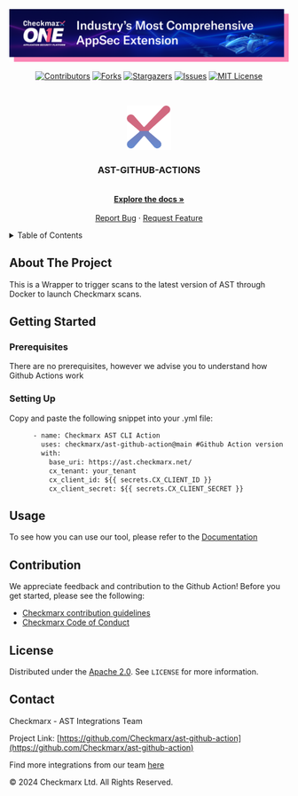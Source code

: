 <img src="https://raw.githubusercontent.com/Checkmarx/ci-cd-integrations/main/.images/banner.png">
<br />
<div align="center">

[![Contributors][contributors-shield]][contributors-url]
[![Forks][forks-shield]][forks-url]
[![Stargazers][stars-shield]][stars-url]
[![Issues][issues-shield]][issues-url]
[![MIT License][license-shield]][license-url]

</div>

<!-- PROJECT LOGO -->
<br />
<p align="center">
  <a href="https://github.com/Checkmarx/ast-github-action">
    <img src="https://raw.githubusercontent.com/Checkmarx/ci-cd-integrations/main/.images/logo.png" alt="Logo" width="80" height="80" />
  </a>

<h3 align="center">AST-GITHUB-ACTIONS</h3>

<p align="center">
<br />
    <a href="https://checkmarx.com/resource/documents/en/34965-68702-checkmarx-one-github-actions.html"><strong>Explore the docs »</strong></a>
    <br />
    <br />
    <a href="https://github.com/Checkmarx/ast-github-action/issues/new/choose">Report Bug</a>
    ·
    <a href="https://github.com/Checkmarx/ast-github-action/issues/new/choose">Request Feature</a>
  </p>
</p>



<!-- TABLE OF CONTENTS -->
<details>
  <summary>Table of Contents</summary>
  <ol>
    <li>
      <a href="#about-the-project">About The Project</a>
    </li>
    <li>
      <a href="#getting-started">Getting Started</a>
      <ul>
        <li><a href="#prerequisites">Prerequisites</a></li>
        <li><a href="#setting-up">Setting Up</a></li>
      </ul>
    </li>
    <li><a href="#usage">Usage</a></li>
    <li><a href="#contributing">Contributing</a></li>
    <li><a href="#license">License</a></li>
    <li><a href="#contact">Contact</a></li>
  </ol>
</details>



<!-- ABOUT THE PROJECT -->
## About The Project

This is a Wrapper to trigger scans to the latest version of AST through Docker to launch Checkmarx scans.


<!-- GETTING STARTED -->
## Getting Started


### Prerequisites

There are no prerequisites, however we advise you to understand how Github Actions work

### Setting Up


Copy and paste the following snippet into your .yml file:
```
      - name: Checkmarx AST CLI Action
        uses: checkmarx/ast-github-action@main #Github Action version
        with:
          base_uri: https://ast.checkmarx.net/
          cx_tenant: your_tenant
          cx_client_id: ${{ secrets.CX_CLIENT_ID }}
          cx_client_secret: ${{ secrets.CX_CLIENT_SECRET }}
```



## Usage

To see how you can use our tool, please refer to the [Documentation](https://checkmarx.com/resource/documents/en/34965-68702-checkmarx-one-github-actions.html)


## Contribution

We appreciate feedback and contribution to the Github Action! Before you get started, please see the following:

- [Checkmarx contribution guidelines](docs/contributing.md)
- [Checkmarx Code of Conduct](docs/code_of_conduct.md)

<!-- LICENSE -->
## License
Distributed under the [Apache 2.0](LICENSE). See `LICENSE` for more information.

<!-- CONTACT -->
## Contact

Checkmarx - AST Integrations Team

Project Link: [https://github.com/Checkmarx/ast-github-action](https://github.com/Checkmarx/ast-github-action)

Find more integrations from our team [here](https://github.com/Checkmarx/ci-cd-integrations#checkmarx-ast-integrations)

© 2024 Checkmarx Ltd. All Rights Reserved.

<!-- MARKDOWN LINKS & IMAGES -->
<!-- https://www.markdownguide.org/basic-syntax/#reference-style-links -->
[contributors-shield]: https://img.shields.io/github/contributors/Checkmarx/ast-github-action.svg
[contributors-url]: https://github.com/Checkmarx/ast-github-action/graphs/contributors
[forks-shield]: https://img.shields.io/github/forks/Checkmarx/ast-github-action.svg
[forks-url]: https://github.com/Checkmarx/ast-github-action/network/members
[stars-shield]: https://img.shields.io/github/stars/Checkmarx/ast-github-action.svg
[stars-url]: https://github.com/Checkmarx/ast-github-action/stargazers
[issues-shield]: https://img.shields.io/github/issues/Checkmarx/ast-github-action.svg
[issues-url]: https://github.com/Checkmarx/ast-github-action/issues
[license-shield]: https://img.shields.io/github/license/Checkmarx/ast-github-action.svg
[license-url]: https://github.com/Checkmarx/ast-github-action/blob/master/LICENSE
